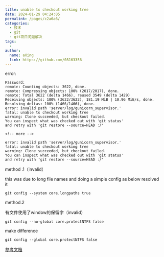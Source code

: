 ```yaml
---
title: unable to checkout working tree
date: 2024-01-29 04:24:05
permalink: /pages/c2a6a6/
categories:
  - 技术
  - git
  - git项目问题解决
tags:
  - 
author: 
  name: aXing
  link: https://github.com/08163356
---
```


error:

```
Password:
remote: Counting objects: 3622, done.
remote: Compressing objects: 100% (2017/2017), done.
remote: Total 3622 (delta 1466), reused 3549 (delta 1429)
Receiving objects: 100% (3622/3622), 181.19 MiB | 10.96 MiB/s, done.
Resolving deltas: 100% (1466/1466), done.
error: invalid path 'server/log/gunicorn_supervisor.'
fatal: unable to checkout working tree
warning: Clone succeeded, but checkout failed.
You can inspect what was checked out with 'git status'
and retry with 'git restore --source=HEAD :/'

<!-- more -->
```



```
error: invalid path 'server/log/gunicorn_supervisor.'
fatal: unable to checkout working tree
warning: Clone succeeded, but checkout failed.
You can inspect what was checked out with 'git status'
and retry with 'git restore --source=HEAD :/'

```

method .1（invalid）

this was due to long file names and doing a simple config as below resolved it

```
git config --system core.longpaths true
```

method.2

有文件使用了window的保留字（invalid）

```
git config --no-global core.protectNTFS false
```

make difference

```
git config --global core.protectNTFS false
```

[参考文档](https://confluence.atlassian.com/bitbucketserverkb/error-invalid-path-during-git-clone-to-windows-client-1085186345.html)